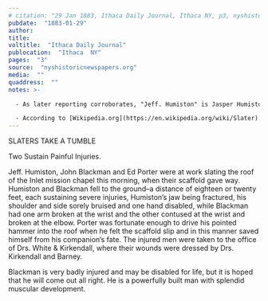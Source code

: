 ```yaml
---
# citation: "29 Jan 1883, Ithaca Daily Journal, Ithaca NY, p3, nyshistoricnewspapers.org."
pubdate:  "1883-01-29"
author: 
title: 
voltitle:  "Ithaca Daily Journal"
publocation:  "Ithaca  NY"
pages:  "3"
source:  "nyshistoricnewspapers.org"
media:  ""
quaddress:  ""
notes: >-

  - As later reporting corroborates, "Jeff. Humiston" is Jasper Humiston.

  - According to [Wikipedia.org](https://en.wikipedia.org/wiki/Slater): "A slater, or slate mason, is a tradesperson who covers buildings with slate."
---
```

SLATERS TAKE A TUMBLE

Two Sustain Painful Injuries.

Jeff. Humiston, John Blackman and Ed Porter were at work slating the roof of the Inlet mission chapel this morning, when their scaffold gave way. Humiston and Blackman fell to the ground–a distance of eighteen or twenty feet, each sustaining severe injuries, Humiston’s jaw being fractured, his shoulder and side sorely bruised and one hand disabled, while Blackman had one arm broken at the wrist and the other contused at the wrist and broken at the elbow. Porter was fortunate enough to drive his pointed hammer into the roof when he felt the scaffold slip and in this manner saved himself from his companion’s fate. The injured men were taken to the office of Drs. White & Kirkendall, where their wounds were dressed by Drs. Kirkendall and Barney.

Blackman is very badly injured and may be disabled for life, but it is hoped that he will come out all right. He is a powerfully built man with splendid muscular development. 

